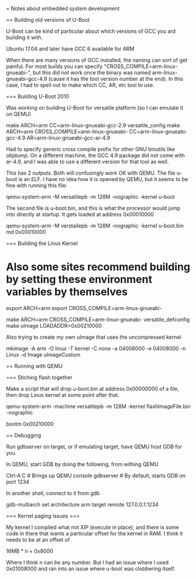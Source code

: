 = Notes about embedded system development

== Building old versions of U-Boot 

U-Boot can be kind of particular about which versions of GCC you ard building it with.

Ubuntu 17.04 and later have GCC 6 available for ARM

When there are many versions of GCC installed, the naming can sort of get painful.  For most
builds you can specify "CROSS_COMPILE=arm-linux-gnueabi-", but this did not work once the
binary was named arm-linux-gnueabi-gcc-4.9 (cause it has the tool version number at the end).
In this case, I had to spell out to make which CC, AR, etc tool to use.

=== Building U-Boot 2010

Was working on building U-Boot for versatile platform (so I can emulate it on QEMU)

make ARCH=arm CC=arm-linux-gnueabi-gcc-2.9 versatile_config
make ARCH=arm CROSS_COMPILE=arm-linux-gnueabi- CC=arm-linux-gnueabi-gcc-4.9 AR=arm-linux-gnueabi-gcc-ar-4.9

Had to specify generic cross compile prefix for other GNU binutils like objdump.  On a different machine,
the GCC 4.9 package did not come with ar-4.9, and I was able to use a different version for that tool as
well.

This has 2 outputs.  Both will confusingly work OK with QEMU.  The file u-boot is an ELF.  I have no
idea how it is opened by QEMU, but it seems to be fine with running this file:

  qemu-system-arm -M versatilepb -m 128M -nographic -kernel u-boot

The second file is u-boot.bin, and this is what the processor would jump into directly at startup.
It gets loaded at address 0x00010000

  qemu-system-arm -M verstailepb -m 128M -nographic -kernel u-boot.bin
  md 0x00010000


=== Building the Linux Kernel

# Also some sites recommend building by setting these environment variables by themselves
export ARCH=arm
export CROSS_COMPILE=arm-linux-gnueabi-

make ARCH=arm CROSS_COMPILE=arm-linux-gnueabi- versatile_defconfig
make uImage LOADADDR=0x00210000

Also trying to create my own uImage that uses the uncompressed kernel

mkimage -A arm -O linux -T kernel -C none -a 04008000 -e 04008000 -n Linux -d Image uImageCustom

== Running with QEMU 

=== Stiching flash together

Make a script that will drop u-boot.bin at address 0x00000000 of a file, then drop Linux kernel at
some point after that.

qemu-system-arm -machine versatilepb -m 128M -kernel flashImageFile.bin -nographic

bootm 0x00210000

== Debugging

Run gdbserver on target, or if emulating target, have QEMU host GDB for you.

In QEMU, start GDB by doing the following, from withing QEMU

 Ctrl-A C     # Brings up QEMU console
 gdbserver    # By default, starts GDB on port 1234

In another shell, connect to it from gdb

 gdb-multiarch
 set architecture arm
 target remote 127.0.0.1:1234

=== Kernel paging issues ===

My kernel I compiled what not XIP (execute in place), and there is some code in there that wants
a particular offset for the kernel in RAM.  I think it needs to be at an offset of

 16MB * n + 0x8000

Where I think n can be any number.  But I had an issue where I used 0x01008000 and ran into an
issue where u-boot was clobbering itself.




